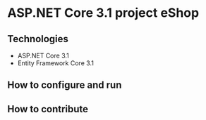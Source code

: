 # ASP.NET Core 3.1 project eShop
## Technologies
- ASP.NET Core 3.1
- Entity Framework Core 3.1
## How to configure and run
## How to contribute